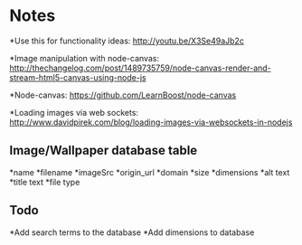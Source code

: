 # Notes

*Use this for functionality ideas: http://youtu.be/X3Se49aJb2c

*Image manipulation with node-canvas: http://thechangelog.com/post/1489735759/node-canvas-render-and-stream-html5-canvas-using-node-js

*Node-canvas: https://github.com/LearnBoost/node-canvas

*Loading images via web sockets: http://www.davidpirek.com/blog/loading-images-via-websockets-in-nodejs

## Image/Wallpaper database table
*name
*filename
*imageSrc
*origin_url
*domain
*size
*dimensions
*alt text
*title text
*file type

## Todo
*Add search terms to the database
*Add dimensions to database
